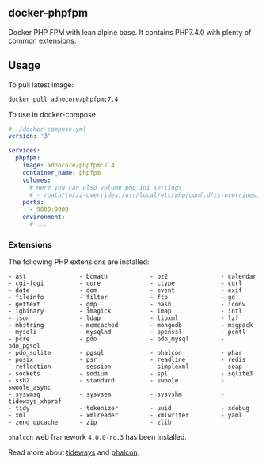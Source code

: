 ## docker-phpfpm

Docker PHP FPM with lean alpine base.
It contains PHP7.4.0 with plenty of common extensions.

## Usage
To pull latest image:

```sh
docker pull adhocore/phpfpm:7.4
```

To use in docker-compose
```yaml
# ./docker-compose.yml
version: '3'

services:
  phpfpm:
    image: adhocore/phpfpm:7.4
    container_name: phpfpm
    volumes:
      # Here you can also volume php ini settings
      # - /path/to/zz-overrides:/usr/local/etc/php/conf.d/zz-overrides.ini
    ports:
      - 9000:9000
    environment:
      # ...
```

### Extensions

The following PHP extensions are installed:

```
- ast               - bcmath            - bz2               - calendar
- cgi-fcgi          - core              - ctype             - curl
- date              - dom               - event             - exif
- fileinfo          - filter            - ftp               - gd
- gettext           - gmp               - hash              - iconv
- igbinary          - imagick           - imap              - intl
- json              - ldap              - libxml            - lzf
- mbstring          - memcached         - mongodb           - msgpack
- mysqli            - mysqlnd           - openssl           - pcntl
- pcre              - pdo               - pdo_mysql         - pdo_pgsql
- pdo_sqlite        - pgsql             - phalcon           - phar
- posix             - psr               - readline          - redis
- reflection        - session           - simplexml         - soap
- sockets           - sodium            - spl               - sqlite3
- ssh2              - standard          - swoole            - swoole_async
- sysvmsg           - sysvsem           - sysvshm           - tideways_xhprof
- tidy              - tokenizer         - uuid              - xdebug
- xml               - xmlreader         - xmlwriter         - yaml
- zend opcache      - zip               - zlib
```

`phalcon` web framework `4.0.0-rc.3` has been installed.

Read more about [tideways](https://github.com/tideways/php-xhprof-extension)
and [phalcon](https://github.com/phalcon/cphalcon).
